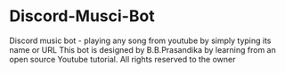 # Discord-Musci-Bot
Discord music bot  - playing any song from youtube by simply typing its name or URL
This bot is designed by B.B.Prasandika by learning from an open source Youtube tutorial. All rights reserved to the owner
